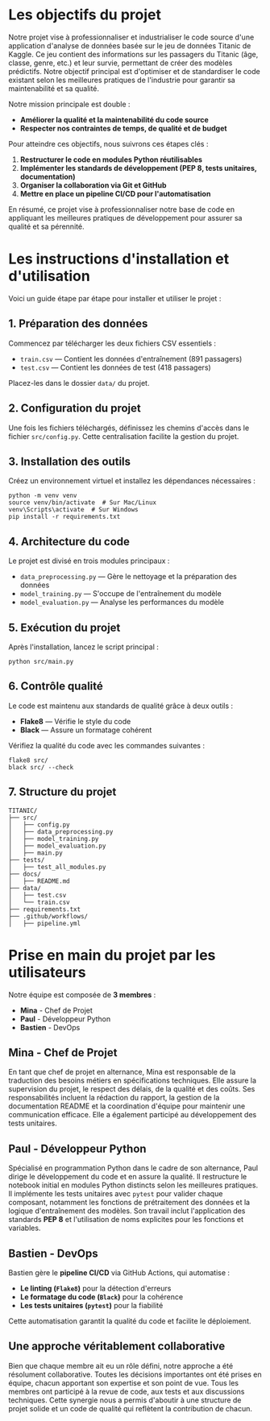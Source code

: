# Les objectifs du projet

Notre projet vise à professionnaliser et industrialiser le code source d'une application d'analyse de données basée sur le jeu de données Titanic de Kaggle. Ce jeu contient des informations sur les passagers du Titanic (âge, classe, genre, etc.) et leur survie, permettant de créer des modèles prédictifs. Notre objectif principal est d'optimiser et de standardiser le code existant selon les meilleures pratiques de l'industrie pour garantir sa maintenabilité et sa qualité.

Notre mission principale est double :

* **Améliorer la qualité et la maintenabilité du code source**
* **Respecter nos contraintes de temps, de qualité et de budget**

Pour atteindre ces objectifs, nous suivrons ces étapes clés :

1. **Restructurer le code en modules Python réutilisables**
2. **Implémenter les standards de développement (PEP 8, tests unitaires, documentation)**
3. **Organiser la collaboration via Git et GitHub**
4. **Mettre en place un pipeline CI/CD pour l'automatisation**

En résumé, ce projet vise à professionnaliser notre base de code en appliquant les meilleures pratiques de développement pour assurer sa qualité et sa pérennité.

# Les instructions d'installation et d'utilisation

Voici un guide étape par étape pour installer et utiliser le projet :

## 1. Préparation des données

Commencez par télécharger les deux fichiers CSV essentiels :

* `train.csv` — Contient les données d'entraînement (891 passagers)
* `test.csv` — Contient les données de test (418 passagers)

Placez-les dans le dossier `data/` du projet.

## 2. Configuration du projet

Une fois les fichiers téléchargés, définissez les chemins d'accès dans le fichier `src/config.py`. Cette centralisation facilite la gestion du projet.

## 3. Installation des outils

Créez un environnement virtuel et installez les dépendances nécessaires :

```shell
python -m venv venv
source venv/bin/activate  # Sur Mac/Linux
venv\Scripts\activate  # Sur Windows
pip install -r requirements.txt
```

## 4. Architecture du code

Le projet est divisé en trois modules principaux :

* `data_preprocessing.py` — Gère le nettoyage et la préparation des données
* `model_training.py` — S'occupe de l'entraînement du modèle
* `model_evaluation.py` — Analyse les performances du modèle

## 5. Exécution du projet

Après l'installation, lancez le script principal :

```shell
python src/main.py
```

## 6. Contrôle qualité

Le code est maintenu aux standards de qualité grâce à deux outils :

* **Flake8** — Vérifie le style du code
* **Black** — Assure un formatage cohérent

Vérifiez la qualité du code avec les commandes suivantes :

```shell
flake8 src/
black src/ --check
```

## 7. Structure du projet

```
TITANIC/
├── src/
│   ├── config.py
│   ├── data_preprocessing.py
│   ├── model_training.py
│   ├── model_evaluation.py
│   ├── main.py
├── tests/
│   ├── test_all_modules.py
├── docs/
│   ├── README.md
├── data/
│   ├── test.csv
│   └── train.csv
├── requirements.txt
├── .github/workflows/
│   ├── pipeline.yml
```

# Prise en main du projet par les utilisateurs

Notre équipe est composée de **3 membres** :

* **Mina** - Chef de Projet
* **Paul** - Développeur Python
* **Bastien** - DevOps

## Mina - Chef de Projet

En tant que chef de projet en alternance, Mina est responsable de la traduction des besoins métiers en spécifications techniques. Elle assure la supervision du projet, le respect des délais, de la qualité et des coûts. Ses responsabilités incluent la rédaction du rapport, la gestion de la documentation README et la coordination d'équipe pour maintenir une communication efficace. Elle a également participé au développement des tests unitaires.

## Paul - Développeur Python

Spécialisé en programmation Python dans le cadre de son alternance, Paul dirige le développement du code et en assure la qualité. Il restructure le notebook initial en modules Python distincts selon les meilleures pratiques. Il implémente les tests unitaires avec `pytest` pour valider chaque composant, notamment les fonctions de prétraitement des données et la logique d'entraînement des modèles. Son travail inclut l'application des standards **PEP 8** et l'utilisation de noms explicites pour les fonctions et variables.

## Bastien - DevOps

Bastien gère le **pipeline CI/CD** via GitHub Actions, qui automatise :

* **Le linting (`Flake8`)** pour la détection d'erreurs
* **Le formatage du code (`Black`)** pour la cohérence
* **Les tests unitaires (`pytest`)** pour la fiabilité

Cette automatisation garantit la qualité du code et facilite le déploiement.

## Une approche véritablement collaborative

Bien que chaque membre ait eu un rôle défini, notre approche a été résolument collaborative. Toutes les décisions importantes ont été prises en équipe, chacun apportant son expertise et son point de vue. Tous les membres ont participé à la revue de code, aux tests et aux discussions techniques. Cette synergie nous a permis d'aboutir à une structure de projet solide et un code de qualité qui reflètent la contribution de chacun.

